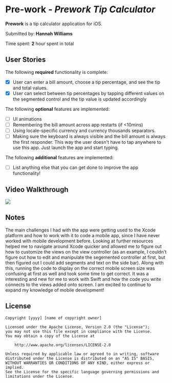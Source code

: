 # Pre-work - *Prework Tip Calculator*

**Prework** is a tip calculator application for iOS.

Submitted by: **Hannah Williams**

Time spent: **2** hour spent in total

## User Stories

The following **required** functionality is complete:

* [x] User can enter a bill amount, choose a tip percentage, and see the tip and total values.
* [x] User can select between tip percentages by tapping different values on the segmented control and the tip value is updated accordingly

The following **optional** features are implemented:

* [ ] UI animations
* [ ] Remembering the bill amount across app restarts (if <10mins)
* [ ] Using locale-specific currency and currency thousands separators.
* [ ] Making sure the keyboard is always visible and the bill amount is always the first responder. This way the user doesn't have to tap anywhere to use this app. Just launch the app and start typing.

The following **additional** features are implemented:

- [ ] List anything else that you can get done to improve the app functionality!

## Video Walkthrough

![](https://i.imgur.com/YGamJHd.gif)

## Notes

The main challenges I had with the app were getting used to the Xcode platform and how to work with it to code a mobile app, since I have never worked with mobile development before. Looking at further resources helped me to navigate around Xcode quicker and allowed me to figure out how to customize the views on the view controller (as an example, I couldn't figure out how to edit and manipulate the segemented controller at first, but then figured out I could add segments and text on the side bar). Along with this, running the code to display on the correct mobile screen size was confusing at first as well and took some time to get correct. It was a interesting and new  for me to work with Swift and how the code you write connects to the views added onto screen. I am excited to continue to expand my knowledge of mobile development!

## License

    Copyright [yyyy] [name of copyright owner]

    Licensed under the Apache License, Version 2.0 (the "License");
    you may not use this file except in compliance with the License.
    You may obtain a copy of the License at

        http://www.apache.org/licenses/LICENSE-2.0

    Unless required by applicable law or agreed to in writing, software
    distributed under the License is distributed on an "AS IS" BASIS,
    WITHOUT WARRANTIES OR CONDITIONS OF ANY KIND, either express or implied.
    See the License for the specific language governing permissions and
    limitations under the License.

